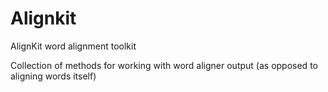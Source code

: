 # Alignkit

AlignKit word alignment toolkit

Collection of methods for working with word aligner output (as opposed to aligning words itself)
